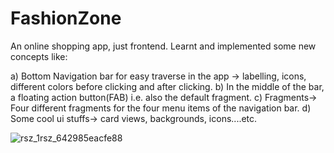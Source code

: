 # FashionZone
An online shopping app, just frontend.
Learnt and implemented some new concepts like:

a) Bottom Navigation bar for easy traverse in the app -> labelling, icons, different colors before clicking and after clicking.
b) In the middle of the bar, a floating action button(FAB) i.e. also the default fragment.
c) Fragments-> Four different fragments for the four menu items of the navigation bar.
d) Some cool ui stuffs-> card views, backgrounds, icons....etc.

![rsz_1rsz_642985eacfe88](https://user-images.githubusercontent.com/82453715/229356681-87382259-a154-40b7-9d7a-d20f2843348a.png)

